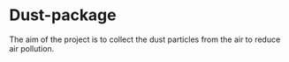 # Dust-package

The aim of the project is to collect the dust particles from the air to reduce air pollution.
